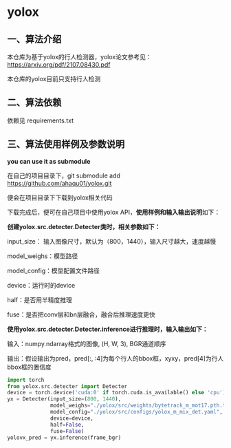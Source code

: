 # yolox

## 一、算法介绍

本仓库为基于yolox的行人检测器，yolox论文参考见：https://arxiv.org/pdf/2107.08430.pdf

本仓库的yolox目前只支持行人检测

## 二、算法依赖

依赖见 requirements.txt

## 三、算法使用样例及参数说明

**you can use it as submodule**

在自己的项目目录下，git submodule add  https://github.com/ahaqu01/yolox.git

便会在项目目录下下载到yolox相关代码

下载完成后，便可在自己项目中使用yolox API，**使用样例和输入输出说明**如下：

**创建yolox.src.detecter.Detecter类时，相关参数如下：**

input_size： 输入图像尺寸，默认为（800，1440），输入尺寸越大，速度越慢

model_weighs：模型路径

model_config：模型配置文件路径

device：运行时的device

half：是否用半精度推理

fuse：是否把conv层和bn层融合，融合后推理速度更快

**使用yolox.src.detecter.Detecter.inference进行推理时，输入输出如下：**

输入：numpy.ndarray格式的图像, (H, W, 3), BGR通道顺序

输出：假设输出为pred，pred[:, :4]为每个行人的bbox框，xyxy，pred[4]为行人bbox框的置信度

```python
import torch
from yolox.src.detecter import Detecter
device = torch.device('cuda:0' if torch.cuda.is_available() else 'cpu')
yx = Detecter(input_size=(800, 1440),
              model_weighs="./yolox/src/weights/bytetrack_m_mot17.pth.tar",
              model_config="./yolox/src/configs/yolox_m_mix_det.yaml",
              device=device,
              half=False,
              fuse=False)
yolovx_pred = yx.inference(frame_bgr)
```
